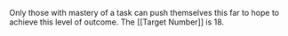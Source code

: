 Only those with mastery of a task can push themselves this far to hope to achieve this level of outcome. The [[Target Number]] is 18.